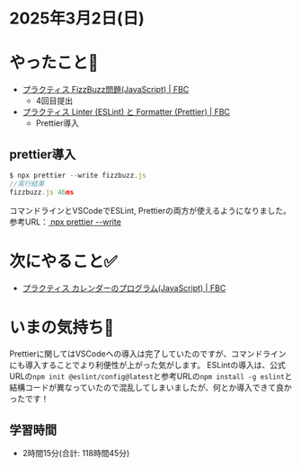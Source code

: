 # 2025年3月2日(日)

# やったこと📝

- [プラクティス FizzBuzz問題\(JavaScript\) \| FBC](https://bootcamp.fjord.jp/practices/189)
  - 4回目提出
- [プラクティス Linter \(ESLint\) と Formatter \(Prettier\) \| FBC](https://bootcamp.fjord.jp/practices/184)
  - Prettier導入

## prettier導入

```javascript
$ npx prettier --write fizzbuzz.js
//実行結果
fizzbuzz.js 46ms
```

コマンドラインとVSCodeでESLint, Prettierの両方が使えるようになりました。
参考URL：[ npx prettier \-\-write](https://qiita.com/kkrtech/items/c84bba0d461ff5d8eff0)

# 次にやること✅

- [プラクティス カレンダーのプログラム\(JavaScript\) \| FBC](https://bootcamp.fjord.jp/practices/196)

# いまの気持ち🫶

Prettierに関してはVSCodeへの導入は完了していたのですが、コマンドラインにも導入することでより利便性が上がった気がします。
ESLintの導入は、公式URLの`npm init @eslint/config@latest`と参考URLの`npm install -g eslint`と結構コードが異なっていたので混乱してしまいましたが、何とか導入できて良かったです！

## 学習時間

- 2時間15分(合計: 118時間45分)
